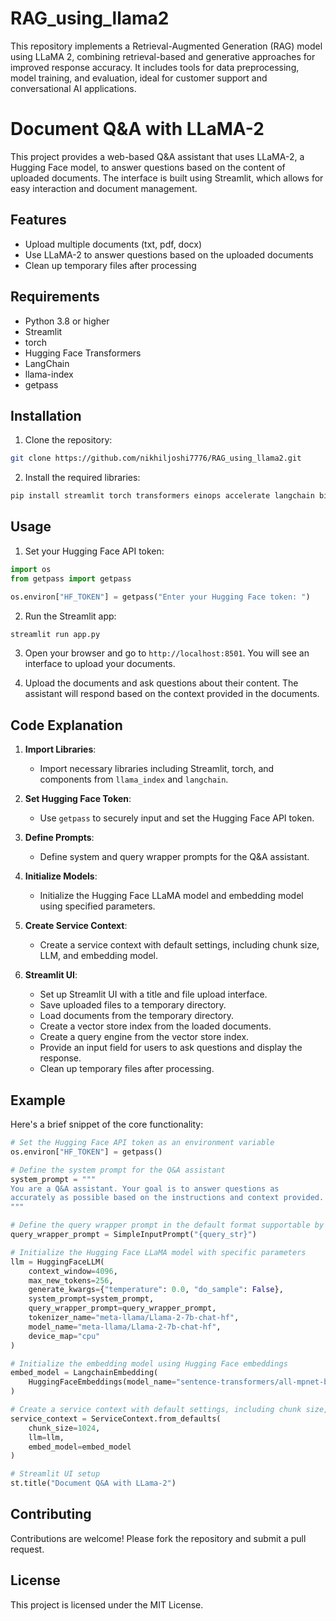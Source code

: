 # RAG_using_llama2
This repository implements a Retrieval-Augmented Generation (RAG) model using LLaMA 2, combining retrieval-based and generative approaches for improved response accuracy. It includes tools for data preprocessing, model training, and evaluation, ideal for customer support and conversational AI applications.

# Document Q&A with LLaMA-2

This project provides a web-based Q&A assistant that uses LLaMA-2, a Hugging Face model, to answer questions based on the content of uploaded documents. The interface is built using Streamlit, which allows for easy interaction and document management.

## Features

- Upload multiple documents (txt, pdf, docx)
- Use LLaMA-2 to answer questions based on the uploaded documents
- Clean up temporary files after processing

## Requirements

- Python 3.8 or higher
- Streamlit
- torch
- Hugging Face Transformers
- LangChain
- llama-index
- getpass

## Installation

1. Clone the repository:

```bash
git clone https://github.com/nikhiljoshi7776/RAG_using_llama2.git
```

2. Install the required libraries:

```bash
pip install streamlit torch transformers einops accelerate langchain bitsandbytes llama-index llama-index-llms-llama-cpp llama-index-embeddings-huggingface llama-index-llms-huggingface langchain-community
```

## Usage

1. Set your Hugging Face API token:

```python
import os
from getpass import getpass

os.environ["HF_TOKEN"] = getpass("Enter your Hugging Face token: ")
```

2. Run the Streamlit app:

```bash
streamlit run app.py
```

3. Open your browser and go to `http://localhost:8501`. You will see an interface to upload your documents.

4. Upload the documents and ask questions about their content. The assistant will respond based on the context provided in the documents.

## Code Explanation

1. **Import Libraries**:
   - Import necessary libraries including Streamlit, torch, and components from `llama_index` and `langchain`.

2. **Set Hugging Face Token**:
   - Use `getpass` to securely input and set the Hugging Face API token.

3. **Define Prompts**:
   - Define system and query wrapper prompts for the Q&A assistant.

4. **Initialize Models**:
   - Initialize the Hugging Face LLaMA model and embedding model using specified parameters.

5. **Create Service Context**:
   - Create a service context with default settings, including chunk size, LLM, and embedding model.

6. **Streamlit UI**:
   - Set up Streamlit UI with a title and file upload interface.
   - Save uploaded files to a temporary directory.
   - Load documents from the temporary directory.
   - Create a vector store index from the loaded documents.
   - Create a query engine from the vector store index.
   - Provide an input field for users to ask questions and display the response.
   - Clean up temporary files after processing.

## Example

Here's a brief snippet of the core functionality:

```python
# Set the Hugging Face API token as an environment variable
os.environ["HF_TOKEN"] = getpass()

# Define the system prompt for the Q&A assistant
system_prompt = """
You are a Q&A assistant. Your goal is to answer questions as
accurately as possible based on the instructions and context provided.
"""

# Define the query wrapper prompt in the default format supportable by LLama2
query_wrapper_prompt = SimpleInputPrompt("{query_str}")

# Initialize the Hugging Face LLaMA model with specific parameters
llm = HuggingFaceLLM(
    context_window=4096,
    max_new_tokens=256,
    generate_kwargs={"temperature": 0.0, "do_sample": False},
    system_prompt=system_prompt,
    query_wrapper_prompt=query_wrapper_prompt,
    tokenizer_name="meta-llama/Llama-2-7b-chat-hf",
    model_name="meta-llama/Llama-2-7b-chat-hf",
    device_map="cpu"
)

# Initialize the embedding model using Hugging Face embeddings
embed_model = LangchainEmbedding(
    HuggingFaceEmbeddings(model_name="sentence-transformers/all-mpnet-base-v2")
)

# Create a service context with default settings, including chunk size, LLM, and embedding model
service_context = ServiceContext.from_defaults(
    chunk_size=1024,
    llm=llm,
    embed_model=embed_model
)

# Streamlit UI setup
st.title("Document Q&A with LLama-2")
```

## Contributing

Contributions are welcome! Please fork the repository and submit a pull request.

## License

This project is licensed under the MIT License.
